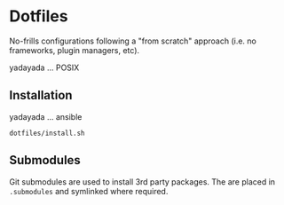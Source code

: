 # Dotfiles

No-frills configurations following a "from scratch" approach (i.e. no
frameworks, plugin managers, etc).

yadayada ... POSIX

## Installation

yadayada ... ansible

```shell
dotfiles/install.sh
```

## Submodules

Git submodules are used to install 3rd party packages. The are placed in
`.submodules` and symlinked where required.
